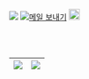 
<p>
  <a href="https://github.com/yujleee"><img src="https://hits.seeyoufarm.com/api/count/incr/badge.svg?url=https%3A%2F%2Fgithub.com%2Fyujleee&count_bg=%23000000&title_bg=%23000000&icon=github.svg&icon_color=%23E7E7E7&title=GitHub&edge_flat=false)"/></a>
  <a href="mailto:yujlee242@gmail.com"><img src="https://img.shields.io/badge/Gmail-EA4335?style=flat-square&amp;logo=Gmail&amp;logoColor=white" alt="메일 보내기"/></a>
  <a href="https://i-ten.tistory.com/"><img height="20px" src="https://github-readme-tistory-card.vercel.app/api/badge?name=Tistory&theme=%7Bdefault%7D" alt="Tistory&#39;s Badge"></a>

</p>


<br/>
<br/>

<table>
  <thead>
    <tr>
      <th>
          <a href="https://github.com/anuraghazra/github-readme-stats">
            <img align="center" src="https://github-readme-stats.vercel.app/api/top-langs/?username=yujleee&layout=compact&hide_border=true" />
        </a>
      </th>
      <th>
        <a href="https://github.com/anuraghazra/github-readme-stats">
         <img align="center" src="https://github-readme-stats.vercel.app/api?username=yujleee&theme=buefy&show_icons=true&hide_border=true" />
        </a>
      </th>
    </tr>
  </thead>
</table>

